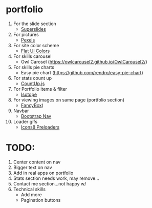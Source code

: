 # portfolio

1. For the slide section
   - [Superslides](https://github.com/nicinabox/superslides)
1. For pictures
   - [Pexels](https://www.pexels.com/)
1. For site color scheme
   - [Flat UI Colors](https://flatuicolors.com/)
1. For skills carousel
   - Owl Carosel (https://owlcarousel2.github.io/OwlCarousel2/)
1. For skills pie charts
   - Easy pie chart (https://github.com/rendro/easy-pie-chart)
1. For stats count up
   - [CountUp.js](https://inorganik.github.io/countUp.js/)
1. For Portfolio items & filter
   - [Isotope](https://isotope.metafizzy.co/)
1. For viewing images on same page (portfolio section)
   - [FancyBox](http://fancyapps.com/fancybox/3/))
1. Navbar
   - [Bootstrap Nav](https://getbootstrap.com/docs/4.0/components/navbar/#nav)
1. Loader gifs
   - [Icons8 Preloaders](https://icons8.com/preloaders)

# TODO:

1. Center content on nav
1. Bigger text on nav
1. Add in real apps on portfolio
1. Stats section needs work, may remove...
1. Contact me section...not happy w/
1. Technical skills
   - Add more
   - Pagination buttons
